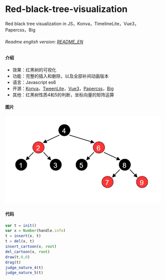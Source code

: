 # Red-black-tree-visualization
Red black tree visualization in JS，Konva，TimelineLite，Vue3，Papercss，Big
###### Readme english version: [README_EN](README_EN.md)

#### 介绍
- 效果：红黑树的可视化
- 功能：完整的插入和删除，以及全部补间动画版本
- 语言：Javascript es6
- 开源：[Konva](https://github.com/konvajs/konva)，[TweenLite](https://greensock.com/tweenlite/)，[Vue3](https://github.com/vuejs/vue-next)，[Papercss](https://github.com/papercss/papercss)，[Big](https://github.com/MikeMcl/big.js)
- 其他：红黑树性质4和5的判断，坐标向量的矩阵运算

#### 图片
<p><img src="https://github.com/akinokoika/Red-black-tree-visualization/blob/main/image/Save_as.png" width="500px"></img></p>

#### 代码
```js
var t = init()
var x = Number(handle.info)
t = insert(x, t)
t = del(x, t)
insert_cartoon(x, root)
del_cartoon(x, root)
draw(t,0,0)
drag(t)
judge_nature_4(t)
judge_nature_5(t)
```
